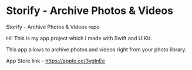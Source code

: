 # Storify - Archive Photos & Videos
Storify - Archive Photos &amp; Videos repo

Hi! This is my app project which I made with Swift and UIKit.

This app allows to archive photos and videos right from your photo library.

App Store link - https://apple.co/3yglnEe
